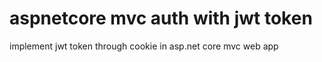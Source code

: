 # aspnetcore mvc auth with jwt token
implement jwt token through  cookie in asp.net core mvc web app

